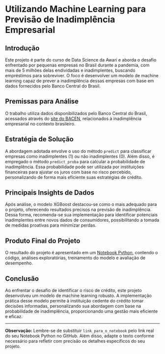 # Utilizando Machine Learning para Previsão de Inadimplência Empresarial

## Introdução
Este projeto é parte do curso de Data Science da Awari e aborda o desafio enfrentado por pequenas empresas no Brasil durante a pandemia, com mais de 5 milhões delas endividadas e inadimplentes, buscando empréstimos para sobreviver. O foco é desenvolver um modelo de machine learning capaz de prever a inadimplência dessas empresas com base em dados fornecidos pelo Banco Central do Brasil.

## Premissas para Análise
O trabalho utiliza dados disponibilizados pelo Banco Central do Brasil, acessados através do [site do BACEN](https://dadosabertos.bcb.gov.br/dataset/scr_data), relacionados à inadimplência empresarial no contexto brasileiro.

## Estratégia de Solução
A abordagem adotada envolve o uso do método `predict` para classificar empresas como inadimplentes (1) ou não inadimplentes (0). Além disso, é empregado o método `predict_proba` para calcular a probabilidade de inadimplência. Essa probabilidade pode ser utilizada por instituições financeiras para ajustar os juros com base no risco percebido, personalizando de forma mais eficiente suas estratégias de crédito.

## Principais Insights de Dados
Após análise, o modelo XGBoost destacou-se como o mais adequado para o projeto, oferecendo resultados precisos na previsão de inadimplência. Dessa forma, recomenda-se sua implementação para identificar potenciais inadimplentes entre novos dados de consumidores, possibilitando a tomada de medidas proativas para minimizar perdas.

## Produto Final do Projeto
O resultado do projeto é apresentado em um [Notebook Python](https://github.com/oemeferreira/previsao-inadimplencia/blob/main/Projeto.ipynb), contendo o código, análises exploratórias, treinamento do modelo e avaliação de desempenho.

## Conclusão
Ao enfrentar o desafio de identificar o risco de crédito, este projeto desenvolveu um modelo de machine learning robusto. A implementação prática desse modelo permite à instituição cedente do crédito tomar decisões informadas, personalizando sua abordagem com base na probabilidade de inadimplência, proporcionando uma gestão mais eficiente e eficaz.

---

**Observação:** Lembre-se de substituir `link_para_o_notebook` pelo link real do seu Notebook Python no GitHub. Além disso, adapte o texto conforme necessário para refletir com precisão os detalhes específicos do seu projeto.

